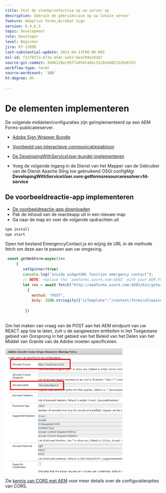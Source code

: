```yaml
---
title: Stel de steekproefactiva op uw server op
description: Gebruik de gebruikscase op uw lokale server
feature: Adaptive Forms,Acrobat Sign
version: 6.4,6.5
topic: Development
role: Developer
level: Beginner
jira: KT-13099
last-substantial-update: 2023-04-13T00:00:00Z
exl-id: f12f83fa-673a-454c-aa52-6ea769a182b7
source-git-commit: 30d6120ec99f7a95414dbc31c0cb002152bd6763
workflow-type: tm+mt
source-wordcount: '168'
ht-degree: 0%

---
```


# De elementen implementeren

De volgende middelen/configuraties zijn geïmplementeerd op een AEM Forms-publicatieserver.

* [Adobe Sign Wrapper Bundle](assets/AcrobatSign.core-1.0.0-SNAPSHOT.jar)

* [Voorbeeld van interactieve communicatiesjabloon](assets/waiver-interactive-communication.zip)
* [De DevelopingWithServiceUser-bundel implementeren](https://experienceleague.adobe.com/docs/experience-manager-learn/assets/developingwithserviceuser.zip)
* Voeg de volgende ingang in de Dienst van het Mapper van de Gebruiker van de Dienst Apache Sling toe gebruikend OSGi configMgr
  **DevelopingWithServiceUser.core:getformsresourceresolver=fd-service**

## De voorbeeldreactie-app implementeren

* [De voorbeeldreactie-app downloaden](assets/mult-step-form1.zip)
* Pak de inhoud van de reactieapp uit in een nieuwe map
* Ga naar de map en voer de volgende opdrachten uit

```java
npm install
npm start
```

Open het bestand EmergencyContact.js en wijzig de URL in de methode fetch om deze aan te passen aan uw omgeving.


```javascript
 const getWebForm=async()=>
     {
        setSpinner(true)
        console.log("inside widgetURL function emergency contact");
        // NOTE: replace the `aemforms.azure.com:4503` with your AEM FORM server
        let res = await fetch("http://aemforms.azure.com:4503/bin/getwidgeturl",
          {
            method: "POST",
            body: JSON.stringify({"icTemplate":"/content/forms/af/waiver/waiver/channels/print","waiver":formData})
                     
         })
 
```

Om het maken van vraag van de POST aan het AEM eindpunt van uw REACT app toe te laten, zult u de aangewezen entiteiten in het Toegestane gebied van Oorsprong in het gebied van het Beleid van het Delen van het Middel van Granite van de Adobe moeten specificeren.

![cors-setting](assets/cors-settings.png)

Zie [kennis van CORS met AEM](https://experienceleague.adobe.com/docs/experience-manager-learn/foundation/security/understand-cross-origin-resource-sharing.html) voor meer details over de configuratieopties van CORS.
